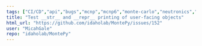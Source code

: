 ```yaml
---
tags: ["CI/CD","api","bugs","mcnp","mcnp6","monte-carlo","neutronics","radiation-transport"]
title: "Test __str__ and __repr__ printing of user-facing objects"
html_url: "https://github.com/idaholab/MontePy/issues/152"
user: "MicahGale"
repo: "idaholab/MontePy"
---
```


